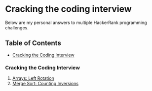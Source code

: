Cracking the coding interview
=============================

Below are my personal answers to multiple HackerRank programming challenges.

## Table of Contents
* [Cracking the Coding Interview](#cracking-the-coding-interview)

### Cracking the Coding Interview
1. [Arrays: Left Rotation](https://github.com/wobey/Hacker-Rank/blob/master/Source/Arrays-Left-Rotation.cpp)
2. [Merge Sort: Counting Inversions](https://github.com/wobey/Hacker-Rank/blob/master/Source/Merge-Sort-Counting-Inversions.cpp)
